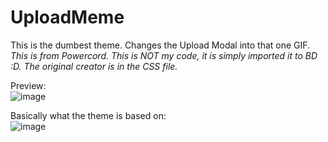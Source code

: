 # UploadMeme
This is the dumbest theme. Changes the Upload Modal into that one GIF.\
*This is from Powercord. This is NOT my code, it is simply imported it to BD :D. The original creator is in the CSS file.*

Preview:    
![image](https://user-images.githubusercontent.com/65756037/119545170-5ddca100-bd47-11eb-9c88-8e5d188f57fc.png)

Basically what the theme is based on:   
![image](https://cdn.discordapp.com/attachments/842098520177508386/846809095163871292/801723866757595136.gif)
